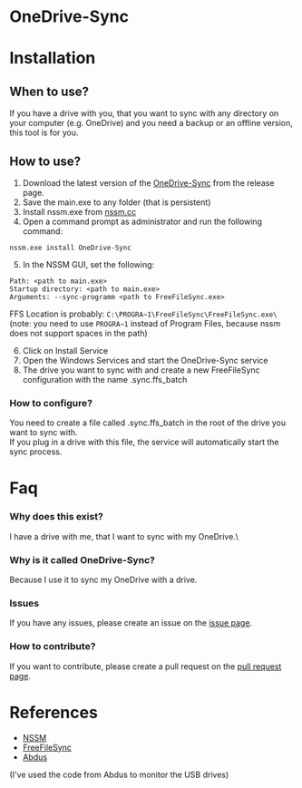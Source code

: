 # OneDrive-Sync

# Installation

## When to use?
If you have a drive with you, that you want to sync with any directory on your computer (e.g. OneDrive) and you need a backup or an offline version, this tool is for you.

## How to use?

1. Download the latest version of the [OneDrive-Sync](https://github.com/Justin8303/onedrive-sync/releases) from the release page.
2. Save the main.exe to any folder (that is persistent)
3. Install nssm.exe from [nssm.cc](https://nssm.cc/download)
4. Open a command prompt as administrator and run the following command:
```
nssm.exe install OneDrive-Sync
```
5. In the NSSM GUI, set the following:
```
Path: <path to main.exe>
Startup directory: <path to main.exe>
Arguments: --sync-programm <path to FreeFileSync.exe>
```
FFS Location is probably: `C:\PROGRA~1\FreeFileSync\FreeFileSync.exe\`
(note: you need to use `PROGRA~1` instead of Program Files, because nssm does not support spaces in the path)

6. Click on Install Service
7. Open the Windows Services and start the OneDrive-Sync service
8. The drive you want to sync with and create a new FreeFileSync configuration with the name .sync.ffs_batch

### How to configure?
You need to create a file called .sync.ffs_batch in the root of the drive you want to sync with.\
If you plug in a drive with this file, the service will automatically start the sync process.

# Faq

### Why does this exist?
I have a drive with me, that I want to sync with my OneDrive.\

### Why is it called OneDrive-Sync?
Because I use it to sync my OneDrive with a drive.

### Issues
If you have any issues, please create an issue on the [issue page](https://github.com/Justin8303/onedrive-sync/issues).

### How to contribute?
If you want to contribute, please create a pull request on the [pull request page](https://github.com/Justin8303/onedrive-sync/pulls).

# References
- [NSSM](https://nssm.cc/)
- [FreeFileSync](https://freefilesync.org/)
- [Abdus](https://abdus.dev/posts/python-monitor-usb/)

(I've used the code from Abdus to monitor the USB drives)
